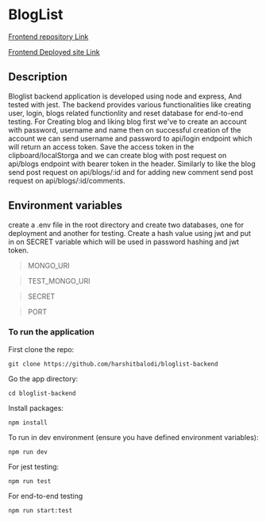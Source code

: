 # BlogList

[Frontend repository Link](https://github.com/harshitbalodi/bloglist-frontend)

[Frontend Deployed site Link](https://blog-repository-zeta.vercel.app)

## Description

Bloglist backend application is developed using node and express, And tested with jest. The backend provides various functionalities like creating user, login, blogs related functionlity and reset database for end-to-end testing. For Creating blog and liking blog first we've to create an account with password, username and name then on successful creation of the account we can send username and password to api/login endpoint which will return an access token. Save the access token in the clipboard/localStorga and we can create blog with post request on api/blogs endpoint with bearer token in the header. Similarly to like the blog send post request on api/blogs/:id and for adding new comment send post request on api/blogs/:id/comments.

## Environment variables

create a .env file in the root directory and create two databases, one for deployment and another for testing. Create a hash value using jwt and put in on SECRET variable which will be used in password hashing and jwt token.

>  MONGO_URI

> TEST_MONGO_URI

> SECRET

> PORT

### To run the application
First clone the repo:
```
git clone https://github.com/harshitbalodi/bloglist-backend
```
Go the app directory:
```
cd bloglist-backend
```
Install packages:
```
npm install
```
To run in dev environment (ensure you have defined environment variables):
```
npm run dev
```
For jest testing:
```
npm run test
```
For end-to-end testing
```
npm run start:test
```


